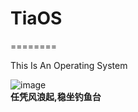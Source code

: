 # TiaOS
========

This Is An Operating System<br/>

![image](https://github.com/TiaOS/TiaOS/blob/master/photo/6207233296175315261.jpg)<br/>
**任凭风浪起,稳坐钓鱼台**<br/>
